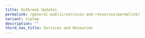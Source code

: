 ```yaml
---
title: Outbreak Updates
permalink: /general-public/services-and-resources/permalink/
variant: tiptap
description: ""
third_nav_title: Services and Resources
---
```

